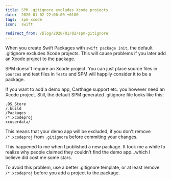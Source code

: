 ```yaml
---
title: SPM .gitignore excludes Xcode projects
date:  2020-01-02 22:00:00 +0100
tags:  spm xcode
icon:  swift

redirect_from: /blog/2020/01/02/spm-gitignore
---
```


When you create Swift Packages with `swift package init`, the default .gitignore excludes Xcode projects. This will cause problems if you later add an Xcode project to the package.

SPM doesn't require an Xcode project. You can just place source files in `Sources` and test files in `Tests` and SPM will happily consider it to be a package. 

If you want to add a demo app, Carthage support etc. you however need an Xcode project. Still, the default SPM generated .gitignore file looks like this:

```
.DS_Store
/.build
/Packages
/*.xcodeproj
xcuserdata/
```

This means that your demo app will be excluded, if you don't remove `/*.xcodeproj` from `.gitignore` before commiting your changes.

This happened to me when I published a new package. It took me a while to realize why people claimed they couldn't find the demo app...which I believe did cost me some stars.

To avoid this problem, use a better .gitignore template, or at least remove `/*.xcodeproj` before you add a project to the package.


[SwiftUIBlurView]: https://github.com/danielsaidi/SwiftUIBlurView